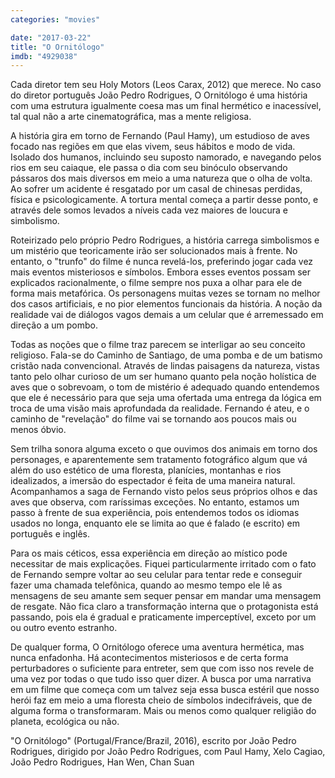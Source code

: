 ```yaml
---
categories: "movies"

date: "2017-03-22"
title: "O Ornitólogo"
imdb: "4929038"
---
```

Cada diretor tem seu Holy Motors (Leos Carax, 2012) que merece. No caso do diretor português João Pedro Rodrigues, O Ornitólogo é uma história com uma estrutura igualmente coesa mas um final hermético e inacessível, tal qual não a arte cinematográfica, mas a mente religiosa.

A história gira em torno de Fernando (Paul Hamy), um estudioso de aves focado nas regiões em que elas vivem, seus hábitos e modo de vida. Isolado dos humanos, incluindo seu suposto namorado, e navegando pelos rios em seu caiaque, ele passa o dia com seu binóculo observando pássaros dos mais diversos em meio a uma natureza que o olha de volta. Ao sofrer um acidente é resgatado por um casal de chinesas perdidas, física e psicologicamente. A tortura mental começa a partir desse ponto, e através dele somos levados a níveis cada vez maiores de loucura e simbolismo.

Roteirizado pelo próprio Pedro Rodrigues, a história carrega simbolismos e um mistério que teoricamente irão ser solucionados mais à frente. No entanto, o "trunfo" do filme é nunca revelá-los, preferindo jogar cada vez mais eventos misteriosos e símbolos. Embora esses eventos possam ser explicados racionalmente, o filme sempre nos puxa a olhar para ele de forma mais metafórica. Os personagens muitas vezes se tornam no melhor dos casos artificiais, e no pior elementos funcionais da história. A noção da realidade vai de diálogos vagos demais a um celular que é arremessado em direção a um pombo.

Todas as noções que o filme traz parecem se interligar ao seu conceito religioso. Fala-se do Caminho de Santiago, de uma pomba e de um batismo cristão nada convencional. Através de lindas paisagens da natureza, vistas tanto pelo olhar curioso de um ser humano quanto pela noção holística de aves que o sobrevoam, o tom de mistério é adequado quando entendemos que ele é necessário para que seja uma ofertada uma entrega da lógica em troca de uma visão mais aprofundada da realidade. Fernando é ateu, e o caminho de "revelação" do filme vai se tornando aos poucos mais ou menos óbvio.

Sem trilha sonora alguma exceto o que ouvimos dos animais em torno dos personages, e aparentemente sem tratamento fotográfico algum que vá além do uso estético de uma floresta, planícies, montanhas e rios idealizados, a imersão do espectador é feita de uma maneira natural. Acompanhamos a saga de Fernando visto pelos seus próprios olhos e das aves que observa, com raríssimas exceções. No entanto, estamos um passo à frente de sua experiência, pois entendemos todos os idiomas usados no longa, enquanto ele se limita ao que é falado (e escrito) em português e inglês.

Para os mais céticos, essa experiência em direção ao místico pode necessitar de mais explicações. Fiquei particularmente irritado com o fato de Fernando sempre voltar ao seu celular para tentar rede e conseguir fazer uma chamada telefônica, quando ao mesmo tempo ele lê as mensagens de seu amante sem sequer pensar em mandar uma mensagem de resgate. Não fica claro a transformação interna que o protagonista está passando, pois ela é gradual e praticamente imperceptível, exceto por um ou outro evento estranho.

De qualquer forma, O Ornitólogo oferece uma aventura hermética, mas nunca enfadonha. Há acontecimentos misteriosos e de certa forma perturbadores o suficiente para entreter, sem que com isso nos revele de uma vez por todas o que tudo isso quer dizer. A busca por uma narrativa em um filme que começa com um talvez seja essa busca estéril que nosso herói faz em meio a uma floresta cheio de símbolos indecifráveis, que de alguma forma o transformaram. Mais ou menos como qualquer religião do planeta, ecológica ou não.

"O Ornitólogo" (Portugal/France/Brazil, 2016), escrito por João Pedro Rodrigues, dirigido por João Pedro Rodrigues, com Paul Hamy, Xelo Cagiao, João Pedro Rodrigues, Han Wen, Chan Suan


